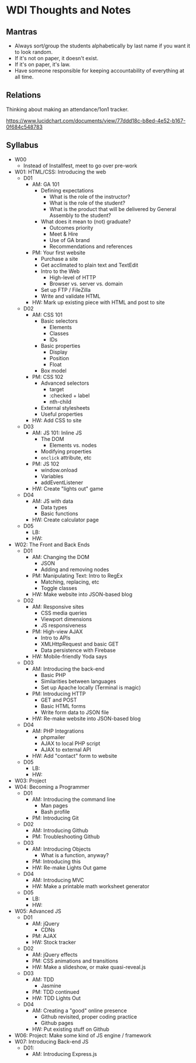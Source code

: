 # WDI Thoughts and Notes

## Mantras

- Always sort/group the students alphabetically by last name if you want it to look random.
- If it's not on paper, it doesn't exist.
- If it's on paper, it's law.
- Have someone responsible for keeping accountability of everything at all time.

## Relations

Thinking about making an attendance/1on1 tracker.

https://www.lucidchart.com/documents/view/77ddd18c-b8ed-4e52-b167-0f684c548783

## Syllabus

- W00
  - Instead of Installfest, meet to go over pre-work
- W01: HTML/CSS: Introducing the web
  - D01
    - AM: GA 101
      - Defining expectations
        - What is the role of the instructor?
        - What is the role of the student?
        - What is the product that will be delivered by General Assembly to the student?
      - What does it mean to (not) graduate?
        - Outcomes priority
        - Meet & Hire
        - Use of GA brand
        - Recommendations and references
    - PM: Your first website
      - Purchase a site
      - Get acclimated to plain text and TextEdit
      - Intro to the Web
        - High-level of HTTP
        - Browser vs. server vs. domain
      - Set up FTP / FileZilla
      - Write and validate HTML
    - HW: Mark up existing piece with HTML and post to site
  - D02
    - AM: CSS 101
      - Basic selectors
        - Elements
        - Classes
        - IDs
      - Basic properties
        - Display
        - Position
        - Float
      - Box model
    - PM: CSS 102
      - Advanced selectors
        - target
        - :checked + label
        - nth-child
      - External stylesheets
      - Useful properties
    - HW: Add CSS to site
  - D03
    - AM: JS 101: Inline JS
      - The DOM
        - Elements vs. nodes
      - Modifying properties
      - `onclick` attribute, etc
    - PM: JS 102
      - window.onload
      - Variables
      - addEventListener
    - HW: Create "lights out" game
  - D04
    - AM: JS with data
      - Data types
      - Basic functions
    - HW: Create calculator page
  - D05
    - LB:
    - HW:
- W02: The Front and Back Ends
  - D01
    - AM: Changing the DOM
      - JSON
      - Adding and removing nodes
    - PM: Manipulating Text: Intro to RegEx
      - Matching, replacing, etc
      - Toggle classes
    - HW: Make website into JSON-based blog
  - D02
    - AM: Responsive sites
      - CSS media queries
      - Viewport dimensions
      - JS responsiveness
    - PM: High-view AJAX
      - Intro to APIs
      - XMLHttpRequest and basic GET
      - Data persistence with Firebase
    - HW: Mobile-friendly Yoda says
  - D03
    - AM: Introducing the back-end
      - Basic PHP
      - Similarities between languages
      - Set up Apache locally (Terminal is magic)
    - PM: Introducing HTTP
      - GET and POST
      - Basic HTML forms
      - Write form data to JSON file
    - HW: Re-make website into JSON-based blog
  - D04
    - AM: PHP Integrations
      - phpmailer
      - AJAX to local PHP script
      - AJAX to external API
    - HW: Add "contact" form to website
  - D05
    - LB:
    - HW:
- W03: Project
- W04: Becoming a Programmer
  - D01
    - AM: Introducing the command line
      - Man pages
      - Bash profile
    - PM: Introducing Git
  - D02
    - AM: Introducing Github
    - PM: Troubleshooting Github
  - D03
    - AM: Introducing Objects
      - What is a function, anyway?
    - PM: Introducing this
    - HW: Re-make Lights Out game
  - D04
    - AM: Introducing MVC
    - HW: Make a printable math worksheet generator
  - D05
    - LB:
    - HW:
- W05: Advanced JS
  - D01
    - AM: jQuery
      - CDNs
    - PM: AJAX
    - HW: Stock tracker
  - D02
    - AM: jQuery effects
    - PM: CSS animations and transitions
    - HW: Make a slideshow, or make quasi-reveal.js
  - D03
    - AM: TDD
      - Jasmine
    - PM: TDD continued
    - HW: TDD Lights Out
  - D04
    - AM: Creating a "good" online presence
      - Github revisited, proper coding practice
      - Github pages
    - HW: Put existing stuff on Github
- W06: Project: Make some kind of JS engine / framework
- W07: Introducing Back-end JS
  - D01:
    - AM: Introducing Express.js

